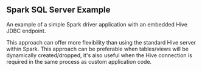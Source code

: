 ## Spark SQL Server Example

An example of a simple Spark driver application with an embedded Hive JDBC endpoint.

This approach can offer more flexibility than using the standard Hive server within Spark. This approach can be preferable when tables/views will be dynamically created/dropped, it's also useful when the Hive connection is required in the same process as custom application code.

